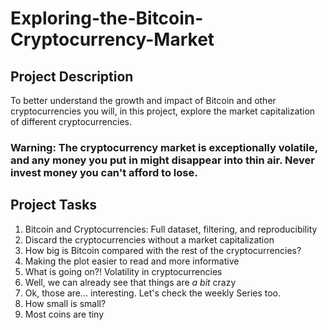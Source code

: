 # Exploring-the-Bitcoin-Cryptocurrency-Market

## Project Description
To better understand the growth and impact of Bitcoin and other cryptocurrencies you will, in this project, explore the market capitalization of different cryptocurrencies.

### Warning: The cryptocurrency market is exceptionally volatile, and any money you put in might disappear into thin air. Never invest money you can't afford to lose.

## Project Tasks
1. Bitcoin and Cryptocurrencies: Full dataset, filtering, and reproducibility
2. Discard the cryptocurrencies without a market capitalization
3. How big is Bitcoin compared with the rest of the cryptocurrencies?
4. Making the plot easier to read and more informative
5. What is going on?! Volatility in cryptocurrencies
6. Well, we can already see that things are *a bit* crazy
7. Ok, those are... interesting. Let's check the weekly Series too.
8. How small is small?
9. Most coins are tiny
